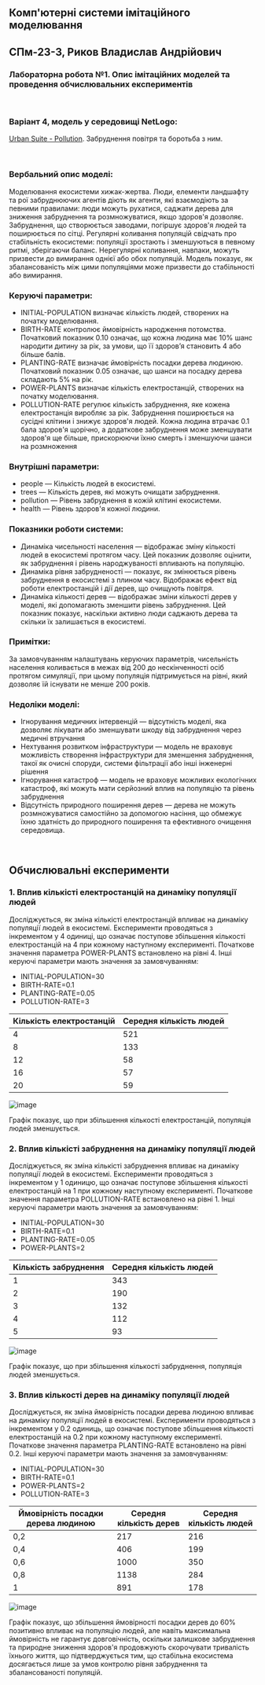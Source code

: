 ## Комп'ютерні системи імітаційного моделювання
## СПм-23-3, **Риков Владислав Андрiйович**
### Лабораторна робота №**1**. Опис імітаційних моделей та проведення обчислювальних експериментів

<br>

### Варіант 4, модель у середовищі NetLogo:
[Urban Suite - Pollution](https://www.netlogoweb.org/launch#http://www.netlogoweb.org/assets/modelslib/Curricular%20Models/Urban%20Suite/Urban%20Suite%20-%20Pollution.nlogo). Забруднення повітря та боротьба з ним.

<br>

### Вербальний опис моделі:
Моделювання екосистеми хижак-жертва. Люди, елементи ландшафту та рої забруднюючих агентів діють як агенти, які взаємодіють за певними правилами: люди можуть рухатися, саджати дерева для зниження забруднення та розмножуватися, якщо здоров'я дозволяє. Забруднення, що створюється заводами, погіршує здоров'я людей та поширюється по сітці. Регулярні коливання популяцій свідчать про стабільність екосистеми: популяції зростають і зменшуються в певному ритмі, зберігаючи баланс. Нерегулярні коливання, навпаки, можуть призвести до вимирання однієї або обох популяцій. Модель показує, як збалансованість між цими популяціями може призвести до стабільності або вимирання.

### Керуючі параметри:
- INITIAL-POPULATION визначає кількість людей, створених на початку моделювання.
- BIRTH-RATE контролює ймовірність народження потомства. Початковий показник 0.10 означає, що кожна людина має 10% шанс народити дитину за рік, за умови, що її здоров’я становить 4 або більше балів.
- PLANTING-RATE визначає ймовірність посадки дерева людиною. Початковий показник 0.05 означає, що шанси на посадку дерева складають 5% на рік.
- POWER-PLANTS визначає кількість електростанцій, створених на початку моделювання.
- POLLUTION-RATE регулює кількість забруднення, яке кожена електростанція виробляє за рік. Забруднення поширюється на сусідні клітини і знижує здоров'я людей. Кожна людина втрачає 0.1 бала здоров'я щорічно, а додаткове забруднення може зменшувати здоров'я ще більше, прискорюючи їхню смерть і зменшуючи шанси на розмноження

### Внутрішні параметри:
- people — Кількість людей в екосистемі.
- trees — Кількість дерев, які можуть очищати забруднення.
- pollution — Рівень забруднення в кожій клітині екосистеми.
- health — Рівень здоров'я кожної людини.

### Показники роботи системи:
- Динаміка чисельності населення — відображає зміну кількості людей в екосистемі протягом часу. Цей показник дозволяє оцінити, як забруднення і рівень народжуваності впливають на популяцію.
- Динаміка рівня забрудненості — показує, як змінюється рівень забруднення в екосистемі з плином часу. Відображає ефект від роботи електростанцій і дії дерев, що очищують повітря.
- Динаміка кількості дерев — відображає зміни кількості дерев у моделі, які допомагають зменшити рівень забруднення. Цей показник показує, наскільки активно люди саджають дерева та скільки їх залишається в екосистемі.

### Примітки:
За замовчуванням налаштувань керуючих параметрів, чисельність населення коливається в межах від 200 до нескінченності осіб протягом симуляції, при цьому популяція підтримується на рівні, який дозволяє їй існувати не менше 200 років.

### Недоліки моделі:
- Ігнорування медичних інтервенцій — відсутність моделі, яка дозволяє лікувати або зменшувати шкоду від забруднення через медичні втручання
- Нехтування розвитком інфраструктури — модель не враховує можливість створення інфраструктури для зменшення забруднення, такої як очисні споруди, системи фільтрації або інші інженерні рішення
- Ігнорування катастроф — модель не враховує можливих екологічних катастроф, які можуть мати серйозний вплив на популяцію та рівень забруднення
- Відсутність природного поширення дерев — дерева не можуть розмножуватися самостійно за допомогою насіння, що обмежує їхню здатність до природного поширення та ефективного очищення середовища.

<br>

## Обчислювальні експерименти

### 1. Вплив кількісті електростанцій на динаміку популяції людей
Досліджується, як зміна кількісті електростанцій впливає на динаміку популяції людей в екосистемі. Експерименти проводяться з інкрементом у 4 одиниці, що означає поступове збільшення кількості електростанцій на 4 при кожному наступному експерименті. Початкове значення параметра POWER-PLANTS встановлено на рівні 4.
Інші керуючі параметри мають значення за замовчуванням:
- INITIAL-POPULATION=30
- BIRTH-RATE=0.1
- PLANTING-RATE=0.05
- POLLUTION-RATE=3

<table>
<thead>
<tr><th>Кількість електростанцій</th><th>Середня кількість людей</th></tr>
</thead>
<tbody>
<tr><td>4</td><td>521</td></tr>
<tr><td>8</td><td>133</td></tr>
<tr><td>12</td><td>58</td></tr>
<tr><td>16</td><td>57</td></tr>
<tr><td>20</td><td>59</td></tr>
</tbody>
</table>

![image](https://github.com/user-attachments/assets/fc781f7e-1d2d-4bb7-852c-849eb1671ed1)

Графік показує, що при збільшення кількості електростанцій, популяція людей зменшується.

### 2. Вплив кількісті забруднення на динаміку популяції людей
Досліджується, як зміна кількісті забруднення впливає на динаміку популяції людей в екосистемі. Експерименти проводяться з інкрементом у 1 одиницю, що означає поступове збільшення кількості електростанцій на 1 при кожному наступному експерименті. Початкове значення параметра POLLUTION-RATE встановлено на рівні 1.
Інші керуючі параметри мають значення за замовчуванням:
- INITIAL-POPULATION=30
- BIRTH-RATE=0.1
- PLANTING-RATE=0.05
- POWER-PLANTS=2

<table>
<thead>
<tr><th>Кількість забруднення</th><th>Середня кількість людей</th></tr>
</thead>
<tbody>
<tr><td>1</td><td>343</td></tr>
<tr><td>2</td><td>190</td></tr>
<tr><td>3</td><td>132</td></tr>
<tr><td>4</td><td>112</td></tr>
<tr><td>5</td><td>93</td></tr>
</tbody>
</table>

![image](https://github.com/user-attachments/assets/1adc7bf0-d918-4083-8a48-076dc1e46d5b)

Графік показує, що при збільшення кількості забруднення, популяція людей зменшується.


### 3. Вплив кількості дерев на динаміку популяції людей
Досліджується, як зміна ймовірність посадки дерева людиною впливає на динаміку популяції людей в екосистемі. Експерименти проводяться з інкрементом у 0.2 одиниць, що означає поступове збільшення кількості електростанцій на 0.2 при кожному наступному експерименті. Початкове значення параметра PLANTING-RATE встановлено на рівні 0.2.
Інші керуючі параметри мають значення за замовчуванням:
- INITIAL-POPULATION=30
- BIRTH-RATE=0.1
- POWER-PLANTS=2
- POLLUTION-RATE=3

<table>
<thead>
<tr><th>Ймовірність посадки дерева людиною</th><th>Середня кількість дерев</th><th>Середня кількість людей</th></tr>
</thead>
<tbody>
<tr><td>0,2</td><td>217</td><td>216</td></tr>
<tr><td>0,4</td><td>406</td><td>199</td></tr>
<tr><td>0,6</td><td>1000</td><td>350</td></tr>
<tr><td>0,8</td><td>1138</td><td>284</td></tr>
<tr><td>1</td><td>891</td><td>178</td></tr>
</tbody>
</table>

![image](https://github.com/user-attachments/assets/08b5a096-e27e-4f1a-a941-382195ac5b4c)

Графік показує, що збільшення ймовірності посадки дерев до 60% позитивно впливає на популяцію людей, але навіть максимальна ймовірність не гарантує довговічність, оскільки залишкове забруднення та природне зниження здоров'я продовжують скорочувати тривалість їхнього життя, що підтверджується тим, що стабільна екосистема досягається лише за умов контролю рівня забруднення та збалансованості популяцій.
